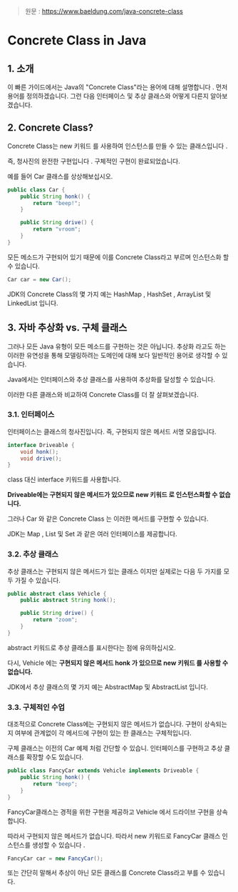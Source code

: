 > 원문 : https://www.baeldung.com/java-concrete-class

# Concrete Class in Java

## 1. 소개
이 빠른 가이드에서는 Java의 "Concrete Class"라는 용어에 대해 설명합니다 .
먼저 용어를 정의하겠습니다. 그런 다음 인터페이스 및 추상 클래스와 어떻게 다른지 알아보겠습니다.

## 2. Concrete Class?
Concrete Class는 new 키워드 를 사용하여 인스턴스를 만들 수 있는 클래스입니다 .

즉,  청사진의 완전한 구현입니다 . 구체적인 구현이 완료되었습니다.

예를 들어 Car 클래스를 상상해보십시오.

```java
public class Car {
    public String honk() {
        return "beep!";
    }

    public String drive() {
        return "vroom";
    }
}
```

모든 메소드가 구현되어 있기 때문에 이를 Concrete Class라고 부르며 인스턴스화 할 수 있습니다.

```java
Car car = new Car();
```

JDK의 Concrete Class의 몇 가지 예는 HashMap , HashSet , ArrayList 및 LinkedList 입니다.

## 3. 자바 추상화 vs. 구체 클래스
그러나 모든 Java 유형이 모든 메소드를 구현하는 것은 아닙니다. 추상화 라고도 하는 이러한 유연성을 통해 모델링하려는 도메인에 대해 보다 일반적인 용어로 생각할 수 있습니다.

Java에서는 인터페이스와 추상 클래스를 사용하여 추상화를 달성할 수 있습니다.

이러한 다른 클래스와 비교하여 Concrete Class를 더 잘 살펴보겠습니다.


### 3.1. 인터페이스
인터페이스는 클래스의 청사진입니다. 즉, 구현되지 않은 메서드 서명 모음입니다.

```java
interface Driveable {
    void honk();
    void drive();
}
```

class 대신  interface 키워드를 사용합니다.

**Driveable에는 구현되지 않은 메서드가 있으므로 new 키워드 로 인스턴스화할 수 없습니다.**

그러나 Car  와 같은 Concrete Class 는 이러한 메서드를 구현할 수 있습니다.

JDK는 Map , List 및 Set 과 같은 여러 인터페이스를 제공합니다.


### 3.2. 추상 클래스
추상 클래스는 구현되지 않은 메서드가 있는 클래스 이지만 실제로는 다음 두 가지를 모두 가질 수 있습니다.

```java
public abstract class Vehicle {
    public abstract String honk();

    public String drive() {
        return "zoom";
    }
}
```

abstract 키워드로 추상 클래스를 표시한다는 점에 유의하십시오.

다시, Vehicle 에는 **구현되지 않은 메서드 honk 가 있으므로 new  키워드 를 사용할 수 없습니다.**

JDK에서 추상 클래스의 몇 가지 예는 AbstractMap 및 AbstractList 입니다.

### 3.3. 구체적인 수업
대조적으로 Concrete Class에는 구현되지 않은 메서드가 없습니다. 구현이 상속되는지 여부에 관계없이 각 메서드에 구현이 있는 한 클래스는 구체적입니다.

구체 클래스는 이전의 Car 예제 처럼 간단할 수 있습니. 인터페이스를 구현하고 추상 클래스를 확장할 수도 있습니다.

```java
public class FancyCar extends Vehicle implements Driveable {
    public String honk() { 
        return "beep";
    }
}
```

FancyCar클래스는 경적을 위한 구현을 제공하고  Vehicle 에서  드라이브 구현을 상속합니다.

따라서 구현되지 않은 메서드가 없습니다. 따라서 new 키워드로 FancyCar 클래스 인스턴스를 생성할 수 있습니다 .

```java
FancyCar car = new FancyCar();
```

또는 간단히 말해서 추상이 아닌 모든 클래스를 Concrete Class라고 부를 수 있습니다.
